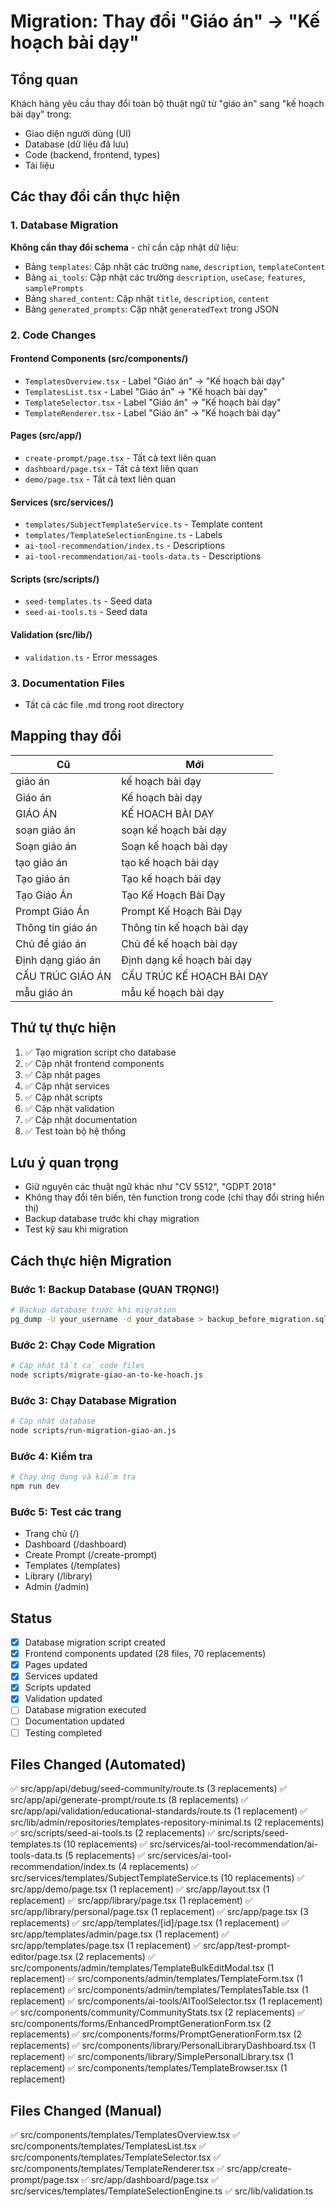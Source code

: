 # Migration: Thay đổi "Giáo án" → "Kế hoạch bài dạy"

## Tổng quan
Khách hàng yêu cầu thay đổi toàn bộ thuật ngữ từ "giáo án" sang "kế hoạch bài dạy" trong:
- Giao diện người dùng (UI)
- Database (dữ liệu đã lưu)
- Code (backend, frontend, types)
- Tài liệu

## Các thay đổi cần thực hiện

### 1. Database Migration
**Không cần thay đổi schema** - chỉ cần cập nhật dữ liệu:
- Bảng `templates`: Cập nhật các trường `name`, `description`, `templateContent`
- Bảng `ai_tools`: Cập nhật các trường `description`, `useCase`, `features`, `samplePrompts`
- Bảng `shared_content`: Cập nhật `title`, `description`, `content`
- Bảng `generated_prompts`: Cập nhật `generatedText` trong JSON

### 2. Code Changes

#### Frontend Components (src/components/)
- `TemplatesOverview.tsx` - Label "Giáo án" → "Kế hoạch bài dạy"
- `TemplatesList.tsx` - Label "Giáo án" → "Kế hoạch bài dạy"
- `TemplateSelector.tsx` - Label "Giáo án" → "Kế hoạch bài dạy"
- `TemplateRenderer.tsx` - Label "Giáo án" → "Kế hoạch bài dạy"

#### Pages (src/app/)
- `create-prompt/page.tsx` - Tất cả text liên quan
- `dashboard/page.tsx` - Tất cả text liên quan
- `demo/page.tsx` - Tất cả text liên quan

#### Services (src/services/)
- `templates/SubjectTemplateService.ts` - Template content
- `templates/TemplateSelectionEngine.ts` - Labels
- `ai-tool-recommendation/index.ts` - Descriptions
- `ai-tool-recommendation/ai-tools-data.ts` - Descriptions

#### Scripts (src/scripts/)
- `seed-templates.ts` - Seed data
- `seed-ai-tools.ts` - Seed data

#### Validation (src/lib/)
- `validation.ts` - Error messages

### 3. Documentation Files
- Tất cả các file .md trong root directory

## Mapping thay đổi

| Cũ | Mới |
|---|---|
| giáo án | kế hoạch bài dạy |
| Giáo án | Kế hoạch bài dạy |
| GIÁO ÁN | KẾ HOẠCH BÀI DẠY |
| soạn giáo án | soạn kế hoạch bài dạy |
| Soạn giáo án | Soạn kế hoạch bài dạy |
| tạo giáo án | tạo kế hoạch bài dạy |
| Tạo giáo án | Tạo kế hoạch bài dạy |
| Tạo Giáo Án | Tạo Kế Hoạch Bài Dạy |
| Prompt Giáo Án | Prompt Kế Hoạch Bài Dạy |
| Thông tin giáo án | Thông tin kế hoạch bài dạy |
| Chủ đề giáo án | Chủ đề kế hoạch bài dạy |
| Định dạng giáo án | Định dạng kế hoạch bài dạy |
| CẤU TRÚC GIÁO ÁN | CẤU TRÚC KẾ HOẠCH BÀI DẠY |
| mẫu giáo án | mẫu kế hoạch bài dạy |

## Thứ tự thực hiện

1. ✅ Tạo migration script cho database
2. ✅ Cập nhật frontend components
3. ✅ Cập nhật pages
4. ✅ Cập nhật services
5. ✅ Cập nhật scripts
6. ✅ Cập nhật validation
7. ✅ Cập nhật documentation
8. ✅ Test toàn bộ hệ thống

## Lưu ý quan trọng

- Giữ nguyên các thuật ngữ khác như "CV 5512", "GDPT 2018"
- Không thay đổi tên biến, tên function trong code (chỉ thay đổi string hiển thị)
- Backup database trước khi chạy migration
- Test kỹ sau khi migration

## Cách thực hiện Migration

### Bước 1: Backup Database (QUAN TRỌNG!)
```bash
# Backup database trước khi migration
pg_dump -U your_username -d your_database > backup_before_migration.sql
```

### Bước 2: Chạy Code Migration
```bash
# Cập nhật tất cả code files
node scripts/migrate-giao-an-to-ke-hoach.js
```

### Bước 3: Chạy Database Migration
```bash
# Cập nhật database
node scripts/run-migration-giao-an.js
```

### Bước 4: Kiểm tra
```bash
# Chạy ứng dụng và kiểm tra
npm run dev
```

### Bước 5: Test các trang
- Trang chủ (/)
- Dashboard (/dashboard)
- Create Prompt (/create-prompt)
- Templates (/templates)
- Library (/library)
- Admin (/admin)

## Status
- [x] Database migration script created
- [x] Frontend components updated (28 files, 70 replacements)
- [x] Pages updated
- [x] Services updated
- [x] Scripts updated
- [x] Validation updated
- [ ] Database migration executed
- [ ] Documentation updated
- [ ] Testing completed

## Files Changed (Automated)
✅ src/app/api/debug/seed-community/route.ts (3 replacements)
✅ src/app/api/generate-prompt/route.ts (8 replacements)
✅ src/app/api/validation/educational-standards/route.ts (1 replacement)
✅ src/lib/admin/repositories/templates-repository-minimal.ts (2 replacements)
✅ src/scripts/seed-ai-tools.ts (2 replacements)
✅ src/scripts/seed-templates.ts (10 replacements)
✅ src/services/ai-tool-recommendation/ai-tools-data.ts (5 replacements)
✅ src/services/ai-tool-recommendation/index.ts (4 replacements)
✅ src/services/templates/SubjectTemplateService.ts (10 replacements)
✅ src/app/demo/page.tsx (1 replacement)
✅ src/app/layout.tsx (1 replacement)
✅ src/app/library/page.tsx (1 replacement)
✅ src/app/library/personal/page.tsx (1 replacement)
✅ src/app/page.tsx (3 replacements)
✅ src/app/templates/[id]/page.tsx (1 replacement)
✅ src/app/templates/admin/page.tsx (1 replacement)
✅ src/app/templates/page.tsx (1 replacement)
✅ src/app/test-prompt-editor/page.tsx (2 replacements)
✅ src/components/admin/templates/TemplateBulkEditModal.tsx (1 replacement)
✅ src/components/admin/templates/TemplateForm.tsx (1 replacement)
✅ src/components/admin/templates/TemplatesTable.tsx (1 replacement)
✅ src/components/ai-tools/AIToolSelector.tsx (1 replacement)
✅ src/components/community/CommunityStats.tsx (2 replacements)
✅ src/components/forms/EnhancedPromptGenerationForm.tsx (2 replacements)
✅ src/components/forms/PromptGenerationForm.tsx (2 replacements)
✅ src/components/library/PersonalLibraryDashboard.tsx (1 replacement)
✅ src/components/library/SimplePersonalLibrary.tsx (1 replacement)
✅ src/components/templates/TemplateBrowser.tsx (1 replacement)

## Files Changed (Manual)
✅ src/components/templates/TemplatesOverview.tsx
✅ src/components/templates/TemplatesList.tsx
✅ src/components/templates/TemplateSelector.tsx
✅ src/components/templates/TemplateRenderer.tsx
✅ src/app/create-prompt/page.tsx
✅ src/app/dashboard/page.tsx
✅ src/services/templates/TemplateSelectionEngine.ts
✅ src/lib/validation.ts
